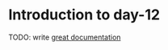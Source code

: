 # Introduction to day-12

TODO: write [great documentation](http://jacobian.org/writing/what-to-write/)
